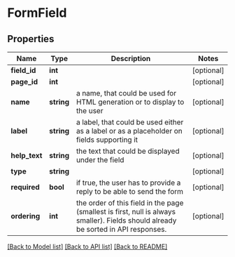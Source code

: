 # FormField

## Properties
Name | Type | Description | Notes
------------ | ------------- | ------------- | -------------
**field_id** | **int** |  | [optional] 
**page_id** | **int** |  | [optional] 
**name** | **string** | a name, that could be used for HTML generation or to display to the user | [optional] 
**label** | **string** | a label, that could be used either as a label or as a placeholder on fields supporting it | [optional] 
**help_text** | **string** | the text that could be displayed under the field | [optional] 
**type** | **string** |  | [optional] 
**required** | **bool** | if true, the user has to provide a reply to be able to send the form | [optional] 
**ordering** | **int** | the order of this field in the page (smallest is first, null is always smaller). Fields should already be sorted in API responses. | [optional] 

[[Back to Model list]](../README.md#documentation-for-models) [[Back to API list]](../README.md#documentation-for-api-endpoints) [[Back to README]](../README.md)


